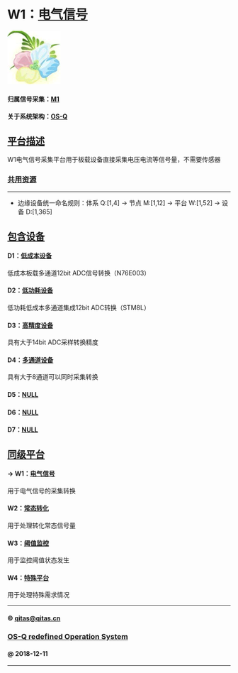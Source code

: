 ﻿# W1：[电气信号](https://github.com/OS-Q/W1)

[![sites](OS-Q/OS-Q.png)](http://www.OS-Q.com)

#### 归属信号采集：[M1](https://github.com/OS-Q/M1)

#### 关于系统架构：[OS-Q](https://github.com/OS-Q/OS-Q)

## [平台描述](https://github.com/OS-Q/W1/wiki) 

W1电气信号采集平台用于板载设备直接采集电压电流等信号量，不需要传感器

### [共用资源](https://github.com/OS-Q/W1/wiki) 



---

- 边缘设备统一命名规则：体系 Q:[1,4] -> 节点 M:[1,12] -> 平台 W:[1,52] -> 设备 D:[1,365]

## [包含设备](https://github.com/OS-Q/W1/wiki/index) 

#### D1：[低成本设备](https://github.com/OS-Q/D1)

低成本板载多通道12bit ADC信号转换（N76E003）

#### D2：[低功耗设备](https://github.com/OS-Q/D2)

低功耗低成本多通道集成12bit ADC转换（STM8L）

#### D3：[高精度设备](https://github.com/OS-Q/D3)

具有大于14bit ADC采样转换精度

#### D4：[多通道设备](https://github.com/OS-Q/D4)

具有大于8通道可以同时采集转换

#### D5：[NULL](https://github.com/OS-Q/D5)



#### D6：[NULL](https://github.com/OS-Q/D6)



#### D7：[NULL](https://github.com/OS-Q/D7)




## [同级平台](https://github.com/OS-Q/M1/wiki)

#### -> W1：[电气信号](https://github.com/OS-Q/W1)

用于电气信号的采集转换

#### W2：[常态转化](https://github.com/OS-Q/W2)

用于处理转化常态信号量

#### W3：[阈值监控](https://github.com/OS-Q/W3)

用于监控阈值状态发生

#### W4：[特殊平台](https://github.com/OS-Q/W4)

用于处理特殊需求情况

---
####  © qitas@qitas.cn
###  [OS-Q redefined Operation System](http://www.OS-Q.com)
####  @ 2018-12-11

---